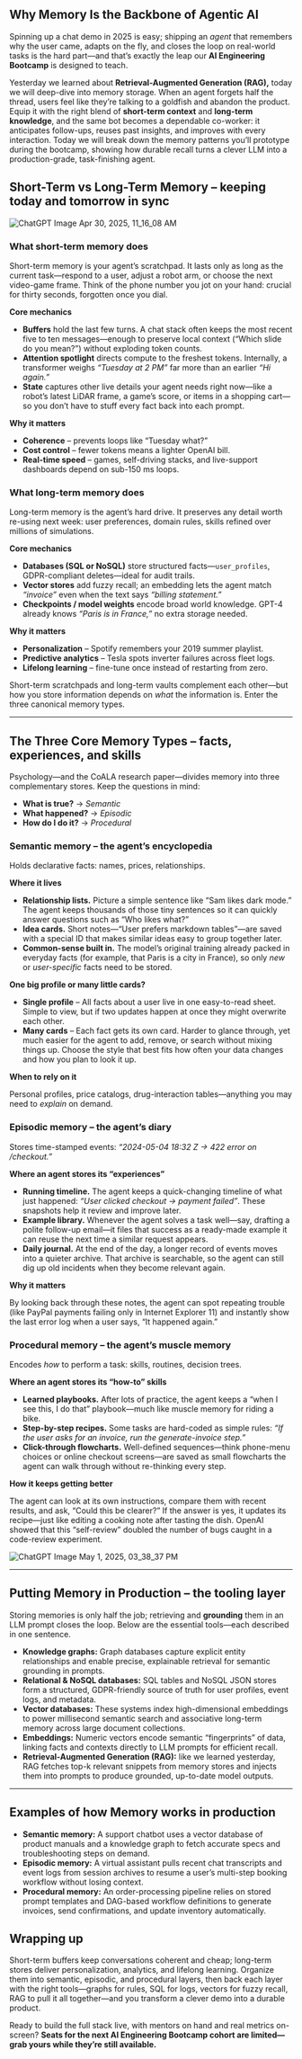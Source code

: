 ## **Why Memory Is the Backbone of Agentic AI**

Spinning up a chat demo in 2025 is easy; shipping an *agent* that remembers why the user came, adapts on the fly, and closes the loop on real-world tasks is the hard part—and that’s exactly the leap our **AI Engineering Bootcamp** is designed to teach.

Yesterday we learned about **Retrieval-Augmented Generation (RAG),** today we will deep-dive into memory storage. When an agent forgets half the thread, users feel like they’re talking to a goldfish and abandon the product. Equip it with the right blend of **short-term context** and **long-term knowledge**, and the same bot becomes a dependable co-worker: it anticipates follow-ups, reuses past insights, and improves with every interaction. Today we will break down the memory patterns you’ll prototype during the bootcamp, showing how durable recall turns a clever LLM into a production-grade, task-finishing agent.

## Short-Term vs Long-Term Memory – keeping today and tomorrow in sync

![ChatGPT Image Apr 30, 2025, 11_16_08 AM](https://github.com/user-attachments/assets/dccd4ceb-ba61-417a-821e-d1988d2c61fe)


### What short-term memory does

Short-term memory is your agent’s scratchpad. It lasts only as long as the current task—respond to a user, adjust a robot arm, or choose the next video-game frame. Think of the phone number you jot on your hand: crucial for thirty seconds, forgotten once you dial.

**Core mechanics**

- **Buffers** hold the last few turns. A chat stack often keeps the most recent five to ten messages—enough to preserve local context (“Which slide do you mean?”) without exploding token counts.
- **Attention spotlight** directs compute to the freshest tokens. Internally, a transformer weighs *“Tuesday at 2 PM”* far more than an earlier *“Hi again.”*
- **State** captures other live details your agent needs right now—like a robot’s latest LiDAR frame, a game’s score, or items in a shopping cart—so you don’t have to stuff every fact back into each prompt.

**Why it matters**

- **Coherence** – prevents loops like “Tuesday what?”
- **Cost control** – fewer tokens means a lighter OpenAI bill.
- **Real-time speed** – games, self-driving stacks, and live-support dashboards depend on sub-150 ms loops.

### What long-term memory does

Long-term memory is the agent’s hard drive. It preserves any detail worth re-using next week: user preferences, domain rules, skills refined over millions of simulations.

**Core mechanics**

- **Databases (SQL or NoSQL)** store structured facts—`user_profiles`, GDPR-compliant deletes—ideal for audit trails.
- **Vector stores** add fuzzy recall; an embedding lets the agent match *“invoice”* even when the text says *“billing statement.”*
- **Checkpoints / model weights** encode broad world knowledge. GPT-4 already knows *“Paris is in France,”* no extra storage needed.

**Why it matters**

- **Personalization** – Spotify remembers your 2019 summer playlist.
- **Predictive analytics** – Tesla spots inverter failures across fleet logs.
- **Lifelong learning** – fine-tune once instead of restarting from zero.

Short-term scratchpads and long-term vaults complement each other—but how you store information depends on *what* the information is. Enter the three canonical memory types.

---

## The Three Core Memory Types – facts, experiences, and skills

Psychology—and the CoALA research paper—divides memory into three complementary stores. Keep the questions in mind:

- **What is true?** → *Semantic*
- **What happened?** → *Episodic*
- **How do I do it?** → *Procedural*

### Semantic memory – the agent’s encyclopedia

Holds declarative facts: names, prices, relationships.

**Where it lives**

- **Relationship lists.** Picture a simple sentence like “Sam likes dark mode.” The agent keeps thousands of those tiny sentences so it can quickly answer questions such as “Who likes what?”
- **Idea cards.** Short notes—“User prefers markdown tables”—are saved with a special ID that makes similar ideas easy to group together later.
- **Common-sense built in.** The model’s original training already packed in everyday facts (for example, that Paris is a city in France), so only *new* or *user-specific* facts need to be stored.

**One big profile or many little cards?**

- **Single profile** – All facts about a user live in one easy-to-read sheet. Simple to view, but if two updates happen at once they might overwrite each other.
- **Many cards** – Each fact gets its own card. Harder to glance through, yet much easier for the agent to add, remove, or search without mixing things up. Choose the style that best fits how often your data changes and how you plan to look it up.

**When to rely on it**

Personal profiles, price catalogs, drug-interaction tables—anything you may need to *explain* on demand.

### Episodic memory – the agent’s diary

Stores time-stamped events: *“2024-05-04 18:32 Z → 422 error on /checkout.”*

**Where an agent stores its “experiences”**

- **Running timeline.** The agent keeps a quick-changing timeline of what just happened: *“User clicked checkout → payment failed”*. These snapshots help it review and improve later.
- **Example library.** Whenever the agent solves a task well—say, drafting a polite follow-up email—it files that success as a ready-made example it can reuse the next time a similar request appears.
- **Daily journal.** At the end of the day, a longer record of events moves into a quieter archive. That archive is searchable, so the agent can still dig up old incidents when they become relevant again.

**Why it matters**

By looking back through these notes, the agent can spot repeating trouble (like PayPal payments failing only in Internet Explorer 11) and instantly show the last error log when a user says, “It happened again.”

### Procedural memory – the agent’s muscle memory

Encodes *how* to perform a task: skills, routines, decision trees.

**Where an agent stores its “how-to” skills**

- **Learned playbooks.** After lots of practice, the agent keeps a “when I see this, I do that” playbook—much like muscle memory for riding a bike.
- **Step-by-step recipes.** Some tasks are hard-coded as simple rules: *“If the user asks for an invoice, run the generate-invoice step.”*
- **Click-through flowcharts.** Well-defined sequences—think phone-menu choices or online checkout screens—are saved as small flowcharts the agent can walk through without re-thinking every step.

**How it keeps getting better**

The agent can look at its own instructions, compare them with recent results, and ask, “Could this be clearer?” If the answer is yes, it updates its recipe—just like editing a cooking note after tasting the dish. OpenAI showed that this “self-review” doubled the number of bugs caught in a code-review experiment.

![ChatGPT Image May 1, 2025, 03_38_37 PM](https://github.com/user-attachments/assets/c9b19142-26ce-47ec-b67e-915dbd8dfc6f)

---

## Putting Memory in Production – the tooling layer

Storing memories is only half the job; retrieving and **grounding** them in an LLM prompt closes the loop. Below are the essential tools—each described in one sentence.

- **Knowledge graphs:** Graph databases capture explicit entity relationships and enable precise, explainable retrieval for semantic grounding in prompts.
- **Relational & NoSQL databases:** SQL tables and NoSQL JSON stores form a structured, GDPR-friendly source of truth for user profiles, event logs, and metadata.
- **Vector databases:** These systems index high-dimensional embeddings to power millisecond semantic search and associative long-term memory across large document collections.
- **Embeddings:** Numeric vectors encode semantic “fingerprints” of data, linking facts and contexts directly to LLM prompts for efficient recall.
- **Retrieval-Augmented Generation (RAG):** like we learned yesterday, RAG fetches top-k relevant snippets from memory stores and injects them into prompts to produce grounded, up-to-date model outputs.

---

## Examples of how Memory works in production

- **Semantic memory:** A support chatbot uses a vector database of product manuals and a knowledge graph to fetch accurate specs and troubleshooting steps on demand.
- **Episodic memory:** A virtual assistant pulls recent chat transcripts and event logs from session archives to resume a user’s multi-step booking workflow without losing context.
- **Procedural memory:** An order-processing pipeline relies on stored prompt templates and DAG-based workflow definitions to generate invoices, send confirmations, and update inventory automatically.

## Wrapping up

Short-term buffers keep conversations coherent and cheap; long-term stores deliver personalization, analytics, and lifelong learning. Organize them into semantic, episodic, and procedural layers, then back each layer with the right tools—graphs for rules, SQL for logs, vectors for fuzzy recall, RAG to pull it all together—and you transform a clever demo into a durable product.

Ready to build the full stack live, with mentors on hand and real metrics on-screen? **Seats for the next AI Engineering Bootcamp cohort are limited—grab yours while they’re still available.**
